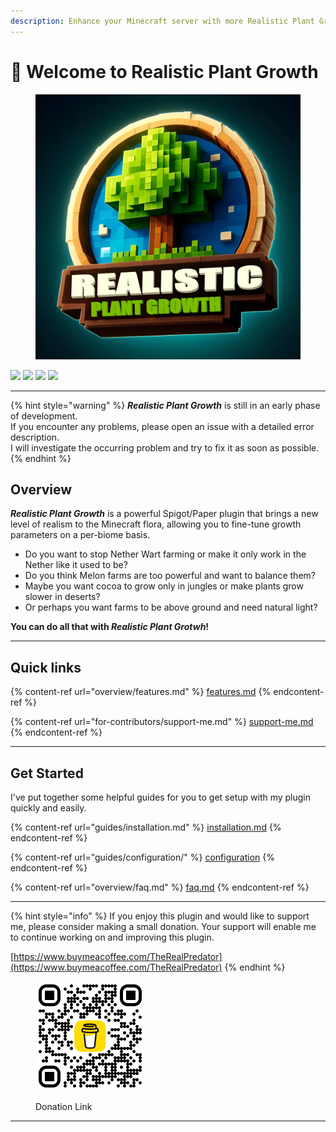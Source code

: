 ```yaml
---
description: Enhance your Minecraft server with more Realistic Plant Growth!
---
```


# 👋 Welcome to Realistic Plant Growth

<div data-full-width="false">

<figure><img src=".gitbook/assets/Plugin Logo 2k.png" alt=""><figcaption></figcaption></figure>

</div>

[![](https://img.shields.io/github/checks-status/Happy-Hop7/RealisticPlantGrowth/master?style=for-the-badge)](https://github.com/Happy-Hop7/RealisticPlantGrowth)   [![](https://img.shields.io/modrinth/dt/TcGxLk2t?style=for-the-badge\&logo=modrinth\&logoSize=auto)](https://modrinth.com/plugin/realistic-plant-growth)   [![](https://img.shields.io/modrinth/v/TcGxLk2t?style=for-the-badge)](https://modrinth.com/plugin/realistic-plant-growth/version/latest)   [![](https://img.shields.io/discord/1241334817098956851?style=for-the-badge\&logo=discord)](https://discord.gg/PgUhUNGu2A) &#x20;

***

{% hint style="warning" %}
_**Realistic Plant Growth**_ is still in an early phase of development.\
If you encounter any problems, please open an issue with a detailed error description.\
I will investigate the occurring problem and try to fix it as soon as possible.
{% endhint %}

## Overview

_**Realistic Plant Growth**_ is a powerful Spigot/Paper plugin that brings a new level of realism to the Minecraft flora, allowing you to fine-tune growth parameters on a per-biome basis.



* Do you want to stop Nether Wart farming or make it only work in the Nether like it used to be?
* Do you think Melon farms are too powerful and want to balance them?
* Maybe you want cocoa to grow only in jungles or make plants grow slower in deserts?
* Or perhaps you want farms to be above ground and need natural light?

&#x20;                                          **You can do all that with **_**Realistic Plant Grotwh**_**!**

***

## Quick links

{% content-ref url="overview/features.md" %}
[features.md](overview/features.md)
{% endcontent-ref %}

{% content-ref url="for-contributors/support-me.md" %}
[support-me.md](for-contributors/support-me.md)
{% endcontent-ref %}

***

## Get Started

I've put together some helpful guides for you to get setup with my plugin quickly and easily.

{% content-ref url="guides/installation.md" %}
[installation.md](guides/installation.md)
{% endcontent-ref %}

{% content-ref url="guides/configuration/" %}
[configuration](guides/configuration/)
{% endcontent-ref %}

{% content-ref url="overview/faq.md" %}
[faq.md](overview/faq.md)
{% endcontent-ref %}

***

{% hint style="info" %}
If you enjoy this plugin and would like to support me, please consider making a small donation. Your support will enable me to continue working on and improving this plugin.

[https://www.buymeacoffee.com/TheRealPredator](https://www.buymeacoffee.com/TheRealPredator)
{% endhint %}

<figure><img src=".gitbook/assets/BuyMeACoffee.png" alt="Donation QR-Code" width="175"><figcaption><p>Donation Link</p></figcaption></figure>

***
